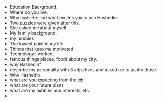 - Education Background.
- Where do you live.
- Why `Hashedin` and what excites you to join Hashedin.
- Two puzzles were given after this.
- She asked me about myself.
- My family background.
- my hobbies
- The lowest point in my life
- Things that keep me motivated
- Technology I worked.
- famous things(places, food) about my city.
- why Hashedin?
- describe my personality with 3 adjectives and asked me to justify those. 
- Why Hashedin, 
- what are you expecting from the job
- what are your future plans
- what are my hobbies and interests, etc.
- 
